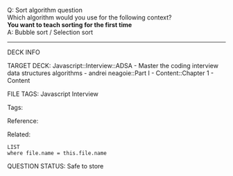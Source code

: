Q: Sort algorithm question  
Which algorithm would you use for the following context?  
**You want to teach sorting for the first time**  
A: Bubble sort / Selection sort


---

DECK INFO

TARGET DECK: Javascript::Interview::ADSA - Master the coding interview data structures algorithms - andrei neagoie::Part I - Content::Chapter 1 - Content

FILE TAGS: Javascript Interview

Tags:

Reference:

Related:

```dataview
LIST
where file.name = this.file.name
```

QUESTION STATUS: Safe to store